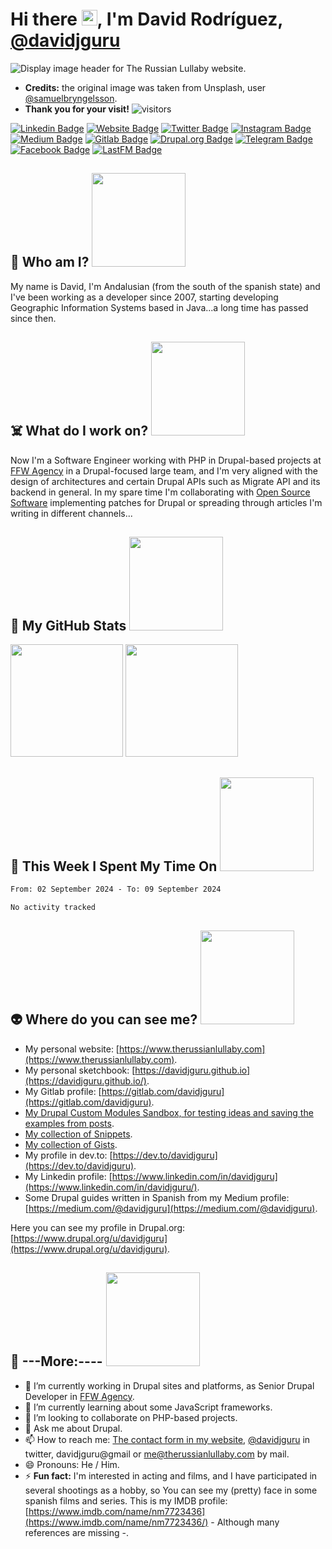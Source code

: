 # Hi there <img src="https://media.giphy.com/media/hvRJCLFzcasrR4ia7z/giphy.gif" width="25px">, I'm David Rodríguez, [@davidjguru](https://twitter.com/davidjguru)
<img src="https://i.imgur.com/may08EN.png" alt="Display image header for The Russian Lullaby website."/>   

- **Credits:** the original image was taken from Unsplash, user [@samuelbryngelsson](https://unsplash.com/@samuelbryngelsson).  
- **Thank you for your visit!** ![visitors](https://visitor-badge.glitch.me/badge?page_id=davidjguru.davidjguru&left_color=green&right_color=red)  
 
[![Linkedin Badge](https://img.shields.io/badge/-LinkedIn-0e76a8?logo=Linkedin&logoColor=white)](https://www.linkedin.com/in/davidjguru/)
[![Website Badge](https://img.shields.io/badge/Website-3b5998?logo=firefox&logoColor=white)](https://www.therussianlullaby.com/)
[![Twitter Badge](https://img.shields.io/badge/-Twitter-00acee?logo=Twitter&logoColor=white)](https://twitter.com/davidjguru)
[![Instagram Badge](https://img.shields.io/badge/-Instagram-8e49c2?logo=Instagram&logoColor=white)](https://www.instagram.com/davidjguru/)
[![Medium Badge](https://img.shields.io/badge/medium-%2312100E.svg?logo=medium&logoColor=white)](https://davidjguru.medium.com/)
[![Gitlab Badge](https://img.shields.io/badge/-Gitlab-orange?logo=gitlab)](https://gitlab.com/davidjguru)
[![Drupal.org Badge](https://img.shields.io/badge/-Drupal.org-blue?logo=drupal)](https://www.drupal.org/u/davidjguru)
[![Telegram Badge](https://img.shields.io/badge/-Telegram-0088cc?logo=Telegram&logoColor=white)](https://t.me/davidjguru)
[![Facebook Badge](https://img.shields.io/badge/-Facebook-395693?logo=facebook&logoColor=white)](https://www.facebook.com/davidjguru/)
[![LastFM Badge](https://img.shields.io/badge/-last.fm-080808?logo=last.fm&logoColor=red)](https://www.last.fm/user/davidjguru)  


## 🤖 Who am I? <img src="https://media.giphy.com/media/M9UVevFomIBjOsPDck/giphy.gif" width="150px">
My name is David, I'm Andalusian (from the south of the spanish state) and I've been working as a developer since 2007, starting developing Geographic Information Systems based in Java...a long time has passed since then.  

## ☠️ What do I work on? <img src="https://media.giphy.com/media/wpoLqr5FT1sY0/giphy.gif" width="150px">
Now I'm a Software Engineer working with PHP in Drupal-based projects at [FFW Agency](https://ffwagency.com/) in a Drupal-focused large team, and I'm very aligned with the design of architectures and certain Drupal APIs such as Migrate API and its backend in general. In my spare time I'm collaborating with [Open Source Software](https://www.redhat.com/en/topics/open-source/what-is-open-source) implementing patches for Drupal or spreading through articles I'm writing in different channels...

 ## 👻 My GitHub Stats <img src="https://media.giphy.com/media/UqYGedG0TrJMsFOn7V/giphy.gif" width="150px">

<p>
  <img height="180em" src="https://github-readme-stats.vercel.app/api?username=davidjguru&show_icons=true&hide_border=true&&count_private=true&include_all_commits=true" />
  <img height="180em" src="https://github-readme-stats.vercel.app/api/top-langs/?username=davidjguru&exclude_repo=KNN-Image-Classification&show_icons=true&hide_border=true&layout=compact&langs_count=8"/>
</p>

## 👾 This Week I Spent My Time On <img src="https://media.giphy.com/media/10zsjaH4g0GgmY/giphy.gif" width="150px">
<!--START_SECTION:waka-->

```txt
From: 02 September 2024 - To: 09 September 2024

No activity tracked
```

<!--END_SECTION:waka-->


## 👽 Where do you can see me? <img src="https://media.giphy.com/media/pWBz26C8pAATK/giphy.gif" width="150px">
- My personal website: [https://www.therussianlullaby.com](https://www.therussianlullaby.com).  
- My personal sketchbook: [https://davidjguru.github.io](https://davidjguru.github.io/).
- My Gitlab profile: [https://gitlab.com/davidjguru](https://gitlab.com/davidjguru).
- [My Drupal Custom Modules Sandbox, for testing ideas and saving the examples from posts](https://gitlab.com/davidjguru/drupal-custom-modules-examples).
- [My collection of Snippets](https://gitlab.com/users/davidjguru/snippets).
- [My collection of Gists](https://gist.github.com/davidjguru).  
- My profile in dev.to: [https://dev.to/davidjguru](https://dev.to/davidjguru).
- My Linkedin profile: [https://www.linkedin.com/in/davidjguru](https://www.linkedin.com/in/davidjguru/).
- Some Drupal guides written in Spanish from my Medium profile: [https://medium.com/@davidjguru](https://medium.com/@davidjguru).


Here you can see my profile in Drupal.org: [https://www.drupal.org/u/davidjguru](https://www.drupal.org/u/davidjguru).

## 🤡 ---More:---- <img src="https://media.giphy.com/media/vtyLsoibuhRYI/giphy.gif" width="150px">

- 🔭 I’m currently working in Drupal sites and platforms, as Senior Drupal Developer in [FFW Agency](https://ffwagency.com/).
- 🌱 I’m currently learning about some JavaScript frameworks.
- 👯 I’m looking to collaborate on PHP-based projects.
- 💬 Ask me about Drupal. 
- 📫 How to reach me: [The contact form in my website](https://www.therussianlullaby.com/contact/), [@davidjguru](https://twitter.com/davidjguru) in twitter, davidjguru@gmail or  me@therussianlullaby.com by mail. 
- 😄 Pronouns: He / Him.
- ⚡ **Fun fact:** I'm interested in acting and films, and I have participated in several shootings as a hobby, so You can see my (pretty) face in some spanish films and series. This is my IMDB profile: [https://www.imdb.com/name/nm7723436](https://www.imdb.com/name/nm7723436/) - Although many references are missing -.   
